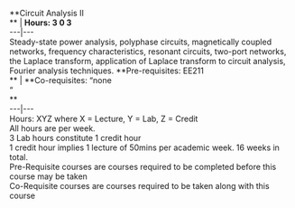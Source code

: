 **Circuit Analysis II  
** | **Hours: 3 0 3**  
---|---  
Steady-state power analysis, polyphase circuits, magnetically coupled networks, frequency characteristics, resonant circuits, two-port networks, the Laplace transform, application of Laplace transform to circuit analysis, Fourier analysis techniques. 
**Pre-requisites: EE211  
** | **Co-requisites: “none  
“  
**  
---|---  
Hours: XYZ where X = Lecture, Y = Lab, Z = Credit  
All hours are per week.  
3 Lab hours constitute 1 credit hour  
1 credit hour implies 1 lecture of 50mins per academic week. 16 weeks in total.  
Pre-Requisite courses are courses required to be completed before this course may be taken  
Co-Requisite courses are courses required to be taken along with this course
